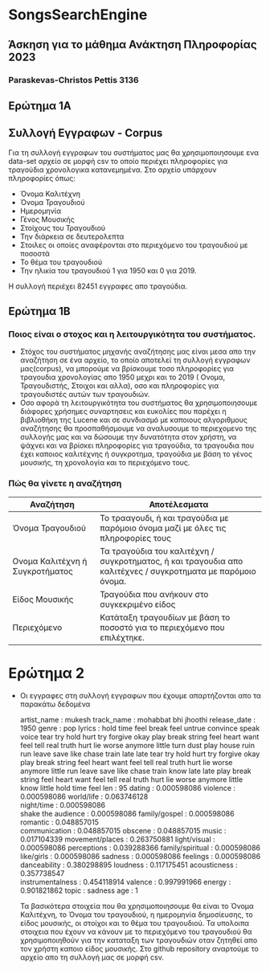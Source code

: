 # SongsSearchEngine

## Άσκηση για το μάθημα Ανάκτηση Πληροφορίας 2023

### Paraskevas-Christos Pettis 3136

## Ερώτημα 1Α

## Συλλογή Εγγραφων - Corpus

Για τη συλλογή εγγραφων του συστήματος μας θα χρησιμοποιησουμε ενα data-set αρχείο σε μορφή csv το οποίο περιέχει πληροφορίες για τραγούδια χρονολογικα κατανεμημένα.
Στο αρχείο υπάρχουν πληροφορίες όπως:
- Όνομα Καλιτέχνη
- Όνομα Τραγουδιού
- Ημερομηνία
- Γένος Μουσικής
- Στοίχους του Τραγουδιού
- Την διάρκεια σε δευτερολεπτα
- Στοιλες οι οποίες αναφέρονται στο περιεχόμενο του τραγουδιού με ποσοστά
- Το θέμα του τραγουδιού
- Την ηλικία του τραγουδιού 1 για 1950 και 0 για 2019.

Η συλλογή περιέχει 82451 εγγραφες απο τραγούδια.

## Ερώτημα 1Β

### Ποιος είναι ο στοχος και η λειτουργικότητα του συστήματος.

- Στόχος του συστήματος μηχανής αναζήτησης μας είναι μεσα απο την αναζήτηση σε ένα αρχείο, το οποίο αποτελεί τη συλλογή εγγραφων μας(corpus), να μπορούμε να βρίσκουμε τοσο πληροφορίες για τραγουδια χρονολογίας
  απο 1950 μεχρι και το 2019 ( Ονομα, Τραγουδιστής, Στοιχοι και αλλα), οσο και πληροφορίες για τραγουδιστές αυτών των τραγουδιών.
- Οσο αφορά τη λειτουργικότητα του συστήματος θα χρησιμοποιησουμε διάφορες χρήσημες συναρτησεις και ευκολίες που παρέχει η βιβλιοθήκη της Lucene και σε συνδιασμό με καποιους αλγοριθμους αναζήτησης θα προσπαθήσμουμε
  να αναλυσουμε το περιεχομενο της συλλογής μας και να δώσουμε την δυνατότητα στον χρήστη, να ψάχνει και να βρίσκει πληροφορίες για τραγούδια, τα τραγουδια που έχει καποιος καλιτέχνης ή συγκροτημα, τραγούδια με βάση το γένος
  μουσικής, τη χρονολογία και το περιεχόμενο τους.

### Πώς θα γίνετε η αναζήτηση

| Αναζήτηση | Αποτέλεσματα |
| --- | --- |
| Όνομα Τραγουδιού | Το τρααγουδι, ή και τραγούδια με παρόμοιο όνομα μαζί με όλες τις πληροφορίες τους |
| Ονομα Καλιτέχνη ή Συγκροτήματος | Τα τραγούδια του καλιτέχνη / συγκροτηματος, ή και τραγουδια απο καλιτέχνες / συγκροτηματα με παρόμοιο όνομα. |
| Είδος Μουσικής | Τραγούδια που ανήκουν στο συγκεκριμένο είδος |
| Περιεχόμενο | Κατάταξη τραγουδίων με βάση το ποσοστό για το περιεχόμενο που επιλέχτηκε. |

# Ερώτημα 2

- Οι εγγραφες στη συλλογή εγγραφων που έχουμε απαρτήζονται απο τα παρακάτω δεδομένα

  artist_name : mukesh
  track_name : mohabbat bhi jhoothi
  release_date : 1950
  genre : pop
  lyrics : hold time feel break feel untrue convince speak voice tear try hold hurt try forgive okay play break string feel heart want feel tell real truth hurt lie worse anymore little turn dust play house ruin run leave save like chase train late late tear try hold hurt try forgive okay play break string feel heart want feel tell real truth hurt lie worse anymore little run leave save like chase train know late late play break string feel heart want feel tell real truth hurt lie worse anymore little know little hold time feel
  len : 95
  dating : 0.000598086
  violence : 0.000598086
  world/life : 0.063746128 	
  night/time : 0.000598086 	
  shake the audience : 0.000598086
  family/gospel : 0.000598086
  romantic : 0.048857015 	
  communication : 0.048857015
  obscene : 0.048857015
  music	: 0.017104339
  movement/places	: 0.263750881
  light/visual : 	0.000598086
  perceptions	: 0.039288366
  family/spiritual : 0.000598086
  like/girls : 0.000598086
  sadness	: 0.000598086
  feelings : 0.000598086
  danceability : 0.380298895
  loudness : 0.117175451
  acousticness : 0.357738547		
  instrumentalness	: 0.454118914
  valence	: 0.997991966
  energy : 0.901821862
  topic	: sadness
  age : 1

  Τα βασικότερα στοιχεία που θα χρησιμοποιησουμε θα είναι το Όνομα Καλιτέχνη, το Όνομα του  τραγουδιού, η ημερομηνία δημοσίευσης, το είδος μουσικής, οι στοίχοι και το θέμα του τραγουδιού.
  Τα υπολοιπα στοιχεια που έχουν να κάνουν με το περιεχόμενο του τραγουδιού θα χρησιμοποιηθούν για την καταταξη των τραγουδιών οταν ζητηθεί απο τον χρήστη καποιο είδος μουσικής.
  Στο github repository αναρτούμε το αρχείο απο τη συλλογή μας σε μορφή csv.
